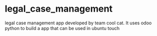 # legal_case_management
legal case management app developed by team cool cat. It uses odoo python to build a app that can be used in ubuntu touch
